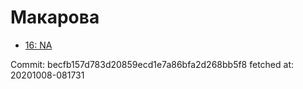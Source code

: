 # Макарова
- [16: NA](16.md)

Commit: becfb157d783d20859ecd1e7a86bfa2d268bb5f8
 fetched at: 20201008-081731
